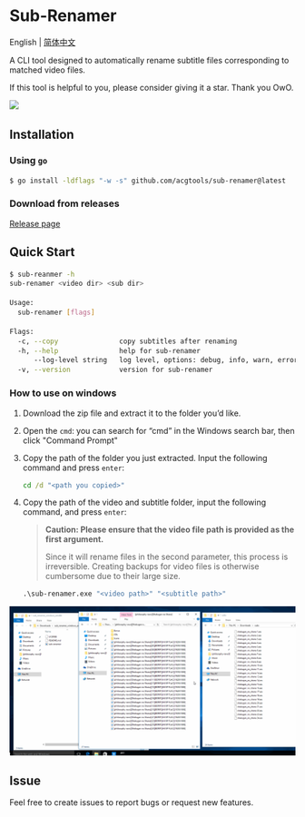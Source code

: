 # Sub-Renamer

English | [简体中文](./README_ZH_CN.md)

A CLI tool designed to automatically rename subtitle files corresponding to matched video files. 

If this tool is helpful to you, please consider giving it a star. Thank you OwO.

<!-- 
  If you prefer to use your own Moe-Counter
  please refer to the tutorial 
  in its original repo: https://github.com/journey-ad/Moe-Counter
  and deploy it to the Replit or Glitch
-->
![](https://political-capable-roll.glitch.me/get/@acgtoolssubrenamer?theme=rule34)

## Installation

### Using `go`

```sh
$ go install -ldflags "-w -s" github.com/acgtools/sub-renamer@latest
```

### Download from releases

[Release page](https://github.com/acgtools/sub-renamer/releases)

## Quick Start

```sh
$ sub-reanmer -h
sub-renamer <video dir> <sub dir>

Usage:
  sub-renamer [flags]

Flags:
  -c, --copy               copy subtitles after renaming
  -h, --help               help for sub-renamer
      --log-level string   log level, options: debug, info, warn, error (default "info")
  -v, --version            version for sub-renamer

```

### How to use on windows

1. Download the zip file and extract it to the folder you’d like.

2. Open the `cmd`: you can search for “cmd” in the Windows search bar, then click "Command Prompt"

3. Copy the path of the folder you just extracted. Input the following command and press `enter`:

   ```cmd
   cd /d "<path you copied>"
   ```

4. Copy the path of the video and subtitle folder, input the following command, and press `enter`:

   > **Caution:  Please ensure that the video file path is provided as the first argument.**
   >
   > Since it will rename files in the second parameter, this process is irreversible. Creating backups for video files is otherwise cumbersome due to their large size.

   ```cmd
   .\sub-renamer.exe "<video path>" "<subtitle path>"
   ```

![](./docs/assets/how_to_use.gif)

## Issue

Feel free to create issues to report bugs or request new features. 

